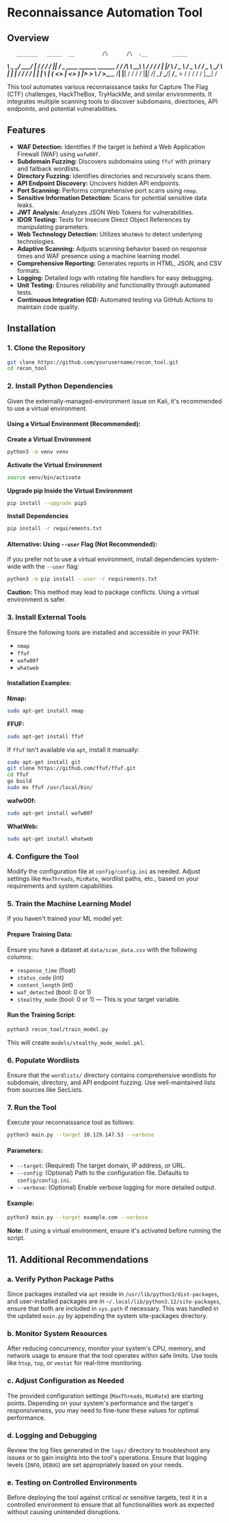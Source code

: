 
# Reconnaissance Automation Tool

## Overview



       _______   _____  __         /\      /\  .__        _____                           
  _____\   _  \_/ ____\/  |_      / /     / /  |__| _____/ ____\____   ____ ______  ______
 /  ___/  /_\  \   __\\   __\    / /     / /   |  |/    \   __\/  _ \ /  _ \\____ \/  ___/
 \___ \\  \_/   \  |   |  |     / /     / /    |  |   |  \  | (  <_> |  <_> )  |_> >___ \ 
/____  >\_____  /__|   |__|    / /     / /     |__|___|  /__|  \____/ \____/|   __/____  >
     \/       \/               \/      \/              \/                   |__|       \/ 


This tool automates various reconnaissance tasks for Capture The Flag (CTF) challenges, HackTheBox, TryHackMe, and similar environments. It integrates multiple scanning tools to discover subdomains, directories, API endpoints, and potential vulnerabilities.

## Features

- **WAF Detection:** Identifies if the target is behind a Web Application Firewall (WAF) using `wafw00f`.
- **Subdomain Fuzzing:** Discovers subdomains using `ffuf` with primary and fallback wordlists.
- **Directory Fuzzing:** Identifies directories and recursively scans them.
- **API Endpoint Discovery:** Uncovers hidden API endpoints.
- **Port Scanning:** Performs comprehensive port scans using `nmap`.
- **Sensitive Information Detection:** Scans for potential sensitive data leaks.
- **JWT Analysis:** Analyzes JSON Web Tokens for vulnerabilities.
- **IDOR Testing:** Tests for Insecure Direct Object References by manipulating parameters.
- **Web Technology Detection:** Utilizes `WhatWeb` to detect underlying technologies.
- **Adaptive Scanning:** Adjusts scanning behavior based on response times and WAF presence using a machine learning model.
- **Comprehensive Reporting:** Generates reports in HTML, JSON, and CSV formats.
- **Logging:** Detailed logs with rotating file handlers for easy debugging.
- **Unit Testing:** Ensures reliability and functionality through automated tests.
- **Continuous Integration (CI):** Automated testing via GitHub Actions to maintain code quality.

## Installation

### 1. Clone the Repository

```bash
git clone https://github.com/yourusername/recon_tool.git
cd recon_tool
```

### 2. Install Python Dependencies

Given the externally-managed-environment issue on Kali, it's recommended to use a virtual environment.

#### Using a Virtual Environment (Recommended):

**Create a Virtual Environment**

```bash
python3 -m venv venv
```

**Activate the Virtual Environment**

```bash
source venv/bin/activate
```

**Upgrade pip Inside the Virtual Environment**

```bash
pip install --upgrade pipS
```

**Install Dependencies**

```bash
pip install -r requirements.txt
```

#### Alternative: Using `--user` Flag (Not Recommended):

If you prefer not to use a virtual environment, install dependencies system-wide with the `--user` flag:

```bash
python3 -m pip install --user -r requirements.txt
```

**Caution:** This method may lead to package conflicts. Using a virtual environment is safer.

### 3. Install External Tools

Ensure the following tools are installed and accessible in your PATH:

- `nmap`
- `ffuf`
- `wafw00f`
- `whatweb`

#### Installation Examples:

**Nmap:**

```bash
sudo apt-get install nmap
```

**FFUF:**

```bash
sudo apt-get install ffuf
```

If `ffuf` isn't available via `apt`, install it manually:

```bash
sudo apt-get install git
git clone https://github.com/ffuf/ffuf.git
cd ffuf
go build
sudo mv ffuf /usr/local/bin/
```

**wafw00f:**

```bash
sudo apt-get install wafw00f
```

**WhatWeb:**

```bash
sudo apt-get install whatweb
```

### 4. Configure the Tool

Modify the configuration file at `config/config.ini` as needed. Adjust settings like `MaxThreads`, `MinRate`, wordlist paths, etc., based on your requirements and system capabilities.

### 5. Train the Machine Learning Model

If you haven't trained your ML model yet:

#### Prepare Training Data:

Ensure you have a dataset at `data/scan_data.csv` with the following columns:

- `response_time` (float)
- `status_code` (int)
- `content_length` (int)
- `waf_detected` (bool: 0 or 1)
- `stealthy_mode` (bool: 0 or 1) — This is your target variable.

#### Run the Training Script:

```bash
python3 recon_tool/train_model.py
```

This will create `models/stealthy_mode_model.pkl`.

### 6. Populate Wordlists

Ensure that the `wordlists/` directory contains comprehensive wordlists for subdomain, directory, and API endpoint fuzzing. Use well-maintained lists from sources like SecLists.

### 7. Run the Tool

Execute your reconnaissance tool as follows:

```bash
python3 main.py --target 10.129.147.53 --verbose
```

#### Parameters:

- `--target`: (Required) The target domain, IP address, or URL.
- `--config`: (Optional) Path to the configuration file. Defaults to `config/config.ini`.
- `--verbose`: (Optional) Enable verbose logging for more detailed output.

#### Example:

```bash
python3 main.py --target example.com --verbose
```

**Note:** If using a virtual environment, ensure it's activated before running the script.

## 11. Additional Recommendations

### a. Verify Python Package Paths

Since packages installed via `apt` reside in `/usr/lib/python3/dist-packages`, and user-installed packages are in `~/.local/lib/python3.12/site-packages`, ensure that both are included in `sys.path` if necessary. This was handled in the updated `main.py` by appending the system site-packages directory.

### b. Monitor System Resources

After reducing concurrency, monitor your system's CPU, memory, and network usage to ensure that the tool operates within safe limits. Use tools like `htop`, `top`, or `vmstat` for real-time monitoring.

### c. Adjust Configuration as Needed

The provided configuration settings (`MaxThreads`, `MinRate`) are starting points. Depending on your system's performance and the target's responsiveness, you may need to fine-tune these values for optimal performance.

### d. Logging and Debugging

Review the log files generated in the `logs/` directory to troubleshoot any issues or to gain insights into the tool's operations. Ensure that logging levels (`INFO`, `DEBUG`) are set appropriately based on your needs.

### e. Testing on Controlled Environments

Before deploying the tool against critical or sensitive targets, test it in a controlled environment to ensure that all functionalities work as expected without causing unintended disruptions.

